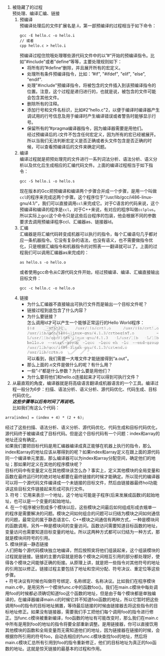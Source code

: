 1.  被隐藏了的过程    
    预处理、编译汇编、链接    
    1.  预编译    
        预编译处理后的文件扩展名是.ii，第一部预编译的过程相当于如下命令：   
        ```
        gcc -E hello.c -o hello.i
        // 或者
        cpp hello.c > hello.i
        ```
        预编译过程住院哦处理哪些源代码文件中的以”#“开始的预编译指令。比如"#include"或者”define“等等，主要处理规则如下：   
        + 将所有的”#define“删除，并且展开所有的宏定义。   
        + 处理所有条件预编译指令，比如：”#if", "#ifdef", "elif", "else", "endif".   
        + 处理"#include"预编译指令，将被包含的文件插入到该预编译指令的位置。注意，这个过程是递归进行的，也就是说，被包含的文件可能会包含其他文件。   
        + 删除所有的注释。    
        + 添加行号和文件名标识，比如#2“hello.c"2，以便于编译时编译器产生调试用的行号信息及用于编译时产生编译错误或者警告时能够显示行号。   
        + 保留所有的”#pragma编译器指令，因为编译器需要是用他们。    
        经过预编译后的.i文件不包含任何宏定义，因为所有的宏已经被展开。所以当我们无法判断宏定义是否正确或者头文件包含是否正确的时候，可以查看预编译后的文件来确定问题。   
    2.  编译    
        编译过程就是把预处理完的文件进行一系列词法分析、语法分析、语义分析以及优化后生成相应的汇编代码文件。上面的编译过程相当于如下指令：   
        ```
        gcc -S hello.i -o hello.s
        ```
        现在版本的Gcc把预编译和编译两个步骤合并成一个步骤，是用一个叫做`ccl`的程序来完成这两个步骤。这个程序位于"/usr/lib/gcc/i486-linux-gnu/4.1/"，我们可以直接调用`ccl`来完成它。对于C语言的代码来说，这个预编译和编译的程序是`ccl`，对于C++来说，有对应的程序叫做`cclplus`。所以实际上gcc这个命令只是这些后台程序的包装，他会根据不同的参数要求去调用预编译程序ccl、汇编器as、链接器ld。    
    3.  汇编    
        汇编器是将汇编代码转变成机器可以执行的指令，每个汇编语句几乎都对应一条机器指令。它没有复杂的语法，也没有语义，也不需要做指令优化，只是根据汇编指令和机器指令的对照表一一翻译就可以了。上面的过程我们可以调用汇编器as来完成的：    
        ```
        as hello.s -o hello.o
        ```
        或者使用gcc命令从C源代码文件开始，经过预编译、编译、汇编直接输出目标文件：    
        ```
        gcc -c hello.c -o hello.o
        ```
    4.  链接    
        + 为什么汇编器不直接输出可执行文件而是输出一个目标文件呢？    
        + 链接过程到底包含了什么内容？    
        + 为什么要链接？    
        怎么调用ld才可以产生一个能够正常运行的Hello World程序：   
        ![../pictures/1.jpg](./pictures/1.jpg)    
        可以看到，我们需要一大堆文件才能链接得到“a.out"。   
        + 那么上面的.o文件是做什么的呢？有什么用？    
        + 一些”-l“都是什么参数？为什么要是用他们？    
        + 为什么要将他们和hello.o连接起来才可以得到可执行文件？    
2.  从最直观的角度，编译器就是将高级语言翻译成机器语言的一个工具。编译过程一般分为6步：扫描、语法分析、语义分析、源代码优化、代码生成、目标代码优化。   
  ___这些步骤等以后有时间了再说吧。___    
  比如我们有这么个代码：    
  ```
  arra[index] = (index + 4) * (2 + 6);
  ```
  经过了这些扫描、语法分析、语义分析、源代码优化、代码生成和目标代码优化，源代码终于被编译成了目标代码。但是这个目标代码有一个问题：index和array的地址还没有确定。   
  如果我们要把目标代码是用汇编器编译成真正能够在机器上执行的指令，那么index和array的地址应该从哪得到的呢？如果index和array定义在跟上面的源代码同一个编译单元里面，那么编译器可以为index和array分配空间，确定他们的地址；那如果时定义在其他的程序模块呢？    
  目标代码中有变量定义在其他模块该怎么办？事实上，定义其他模块的全局变量和函数在最终运行时的绝对地址都要在最终链接的时候才能确定。所以现代的编译器可以将一个源代码文件编译成一个未链接的目标文件，然后由链接器最终hoi功能讲这些目标文件链接起来形成可执行文件。   
3.  符号：它用来表示一个地址，这个地址可能是子程序(后来发展成函数)的起始地址，也可以是一个变量的起始地址。   
4.  在一个程序被分割成多个模块以后，这些模块之间最后如何组成形成衣蛾单一的程序是需要解决的问题。模块之间如何组合的问题可以归结为模块之间如何通信的问题，最常见的属于静态语言C、C++模块之间通信有两种方式，一种是模块间的函数调用，另外一种是模块间的变量访问。函数访问需要知道目标函数的地址，变量访问也需要知道目标变量的地址。所以这两种方式都可以归结为一种方式，那就是模块间符号的引用。     
5.  模块拼装--静态链接    
    人们把每个源代码模块独立地编译，然后按照穾将他们组装起来，这个组装模块的过程就是链接。链接的主要内容就是把各个模块之间相互引用的部分都处理好，使得各个模块之间能够正确的衔接。从原理上讲，就是把一些指令对其他符号的地址的引用加以修正。链接过程主要包括了地址和空间分配、符号决议、重定位等这些步骤。    
    + 符号决议有时候也叫做符号绑定、名称绑定、名称决议。比如我们在程序模块main.c中，是用另外一个模块func.c中的函数foo()。我们在main.c模块中每处调用foo的时候都必须确切知道foo这个函数的地址，但是由于每个模块都是单独编译的，在编译器编译main.c的时候它并不知道foo函数的地址，所以它暂时把这些调用foo的指令的目标地址搁置，等待最后链接的时候由链接器去将这些指令的目标地址修正。如果没有链接器，需要我们手工把他们每个调用foo的指令进行修正。当func.c模块被重新编译，foo函数的地址有可能改变时，那么我们在main.c中所有是用到foo的地址的指令将要全部重新调整。是用链接器，你可以直接饮用其他模块的函数和全局变量而无需知道他们的地址，因为链接器在链接的时候，会根据你所引用的符号foo，自动去相应的func.c模块查找foo的地址，然后将main.c模块汇总所有引用到foo的指令重新修正，他们的目标地址为真正的foo函数的地址。这就是惊天链接的最基本的过程和作用。    
